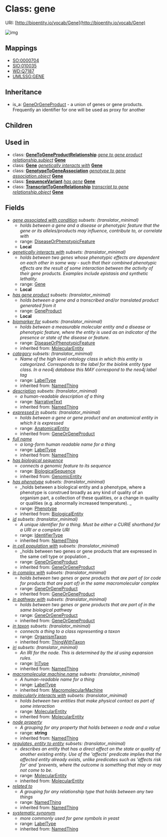 # Class: gene




URI: [http://bioentity.io/vocab/Gene](http://bioentity.io/vocab/Gene)

![img](http://yuml.me/diagram/nofunky;dir:TB/class/\[Gene|id(i):identifier_type%20%3F;category(i):label_type%20%3F;node_property(i):string%20%3F;iri(i):iri_type%20%3F;full_name(i):label_type%20%3F;description(i):narrative_text%20%3F;systematic_synonym(i):label_type%20%3F;has_phenotype(i):phenotype%20%3F;has_biological_sequence(i):biological_sequence%20%3F;name(i):label_type%20%3F]-%20expressed%20in(i)%20%3F>\[AnatomicalEntity],%20\[Gene]-%20in%20cell%20population%20with(i)%20%3F>\[GeneOrGeneProduct],%20\[Gene]-%20in%20complex%20with(i)%20%3F>\[GeneOrGeneProduct],%20\[Gene]-%20in%20pathway%20with(i)%20%3F>\[GeneOrGeneProduct],%20\[Gene]-%20biomarker%20for(i)%20%3F>\[DiseaseOrPhenotypicFeature],%20\[Gene]-%20regulates,%20entity%20to%20entity(i)%20%3F>\[MolecularEntity],%20\[Gene]-%20molecularly%20interacts%20with(i)%20%3F>\[MolecularEntity],%20\[Gene]-%20in%20taxon(i)%20%3F>\[OrganismTaxon],%20\[Gene]-%20related%20to(i)%20%3F>\[NamedThing],%20\[Gene]-%20gene%20associated%20with%20condition%20%3F>\[DiseaseOrPhenotypicFeature],%20\[Gene]-%20has%20gene%20product%20%3F>\[GeneProduct],%20\[Gene]-%20genetically%20interacts%20with%20%3F>\[Gene],%20\[GeneToGeneProductRelationship]-%20subject(i)>\[Gene],%20\[Gene]-%20genetically%20interacts%20with%20%3F>\[Gene],%20\[GenotypeToGeneAssociation]-%20object(i)>\[Gene],%20\[SequenceVariant]-%20has%20gene(i)%20%3F>\[Gene],%20\[TranscriptToGeneRelationship]-%20object(i)>\[Gene],%20\[GeneOrGeneProduct]^-\[Gene])
## Mappings

 * [SO:0000704](http://purl.obolibrary.org/obo/SO_0000704)
 * [SIO:010035](http://semanticscience.org/resource/SIO_010035)
 * [WD:Q7187](http://purl.obolibrary.org/obo/WD_Q7187)
 * [UMLSSG:GENE](http://purl.obolibrary.org/obo/UMLSSG_GENE)
## Inheritance

 *  is_a: [GeneOrGeneProduct](GeneOrGeneProduct.md) - a union of genes or gene products. Frequently an identifier for one will be used as proxy for another
## Children

## Used in

 *  class: **[GeneToGeneProductRelationship](GeneToGeneProductRelationship.md)** *[gene to gene product relationship.subject](gene_to_gene_product_relationship_subject.md)* **[Gene](Gene.md)**
 *  class: **[Gene](Gene.md)** *[genetically interacts with](genetically_interacts_with.md)* **[Gene](Gene.md)**
 *  class: **[GenotypeToGeneAssociation](GenotypeToGeneAssociation.md)** *[genotype to gene association.object](genotype_to_gene_association_object.md)* **[Gene](Gene.md)**
 *  class: **[SequenceVariant](SequenceVariant.md)** *[has gene](has_gene.md)* **[Gene](Gene.md)**
 *  class: **[TranscriptToGeneRelationship](TranscriptToGeneRelationship.md)** *[transcript to gene relationship.object](transcript_to_gene_relationship_object.md)* **[Gene](Gene.md)**
## Fields

 * _[gene associated with condition](gene_associated_with_condition.md) *subsets*: (translator_minimal)_
    * _holds between a gene and a disease or phenotypic feature that the gene or its alleles/products may influence, contribute to, or correlate with_
    * range: [DiseaseOrPhenotypicFeature](DiseaseOrPhenotypicFeature.md)
    * __Local__
 * _[genetically interacts with](genetically_interacts_with.md) *subsets*: (translator_minimal)_
    * _holds between two genes whose phenotypic effects are dependent on each other in some way - such that their combined phenotypic effects are the result of some interaction between the activity of their gene products. Examples include epistasis and synthetic lethality._
    * range: [Gene](Gene.md)
    * __Local__
 * _[has gene product](has_gene_product.md) *subsets*: (translator_minimal)_
    * _holds between a gene and a transcribed and/or translated product generated from it_
    * range: [GeneProduct](GeneProduct.md)
    * __Local__
 * _[biomarker for](biomarker_for.md) *subsets*: (translator_minimal)_
    * _holds between a measurable molecular entity and a disease or phenotypic feature, where the entity is used as an indicator of the presence or state of the disease or feature._
    * range: [DiseaseOrPhenotypicFeature](DiseaseOrPhenotypicFeature.md)
    * inherited from: [MolecularEntity](MolecularEntity.md)
 * _[category](category.md) *subsets*: (translator_minimal)_
    * _Name of the high level ontology class in which this entity is categorized. Corresponds to the label for the biolink entity type class. In a neo4j database this MAY correspond to the neo4j label tag_
    * range: [LabelType](LabelType.md)
    * inherited from: [NamedThing](NamedThing.md)
 * _[description](description.md) *subsets*: (translator_minimal)_
    * _a human-readable description of a thing_
    * range: [NarrativeText](NarrativeText.md)
    * inherited from: [NamedThing](NamedThing.md)
 * _[expressed in](expressed_in.md) *subsets*: (translator_minimal)_
    * _holds between a gene or gene product and an anatomical entity in which it is expressed_
    * range: [AnatomicalEntity](AnatomicalEntity.md)
    * inherited from: [GeneOrGeneProduct](GeneOrGeneProduct.md)
 * _[full name](full_name.md)_
    * _a long-form human readable name for a thing_
    * range: [LabelType](LabelType.md)
    * inherited from: [NamedThing](NamedThing.md)
 * _[has biological sequence](has_biological_sequence.md)_
    * _connects a genomic feature to its sequence_
    * range: [BiologicalSequence](BiologicalSequence.md)
    * inherited from: [GenomicEntity](GenomicEntity.md)
 * _[has phenotype](has_phenotype.md) *subsets*: (translator_minimal)_
    * _holds between a biological entity and a phenotype, where a phenotype is construed broadly as any kind of quality of an organism part, a collection of these qualities, or a change in quality or qualities (e.g. abnormally increased temperature). _
    * range: [Phenotype](Phenotype.md)
    * inherited from: [BiologicalEntity](BiologicalEntity.md)
 * _[id](id.md) *subsets*: (translator_minimal)_
    * _A unique identifier for a thing. Must be either a CURIE shorthand for a URI or a complete URI_
    * range: [IdentifierType](IdentifierType.md)
    * inherited from: [NamedThing](NamedThing.md)
 * _[in cell population with](in_cell_population_with.md) *subsets*: (translator_minimal)_
    * _holds between two genes or gene products that are expressed in the same cell type or population _
    * range: [GeneOrGeneProduct](GeneOrGeneProduct.md)
    * inherited from: [GeneOrGeneProduct](GeneOrGeneProduct.md)
 * _[in complex with](in_complex_with.md) *subsets*: (translator_minimal)_
    * _holds between two genes or gene products that are part of (or code for products that are part of) in the same macromolecular complex_
    * range: [GeneOrGeneProduct](GeneOrGeneProduct.md)
    * inherited from: [GeneOrGeneProduct](GeneOrGeneProduct.md)
 * _[in pathway with](in_pathway_with.md) *subsets*: (translator_minimal)_
    * _holds between two genes or gene products that are part of in the same biological pathway_
    * range: [GeneOrGeneProduct](GeneOrGeneProduct.md)
    * inherited from: [GeneOrGeneProduct](GeneOrGeneProduct.md)
 * _[in taxon](in_taxon.md) *subsets*: (translator_minimal)_
    * _connects a thing to a class representing a taxon_
    * range: [OrganismTaxon](OrganismTaxon.md)
    * inherited from: [ThingWithTaxon](ThingWithTaxon.md)
 * _[iri](iri.md) *subsets*: (translator_minimal)_
    * _An IRI for the node. This is determined by the id using expansion rules._
    * range: [IriType](IriType.md)
    * inherited from: [NamedThing](NamedThing.md)
 * _[macromolecular machine.name](macromolecular_machine_name.md) *subsets*: (translator_minimal)_
    * _A human-readable name for a thing_
    * range: [LabelType](LabelType.md)
    * inherited from: [MacromolecularMachine](MacromolecularMachine.md)
 * _[molecularly interacts with](molecularly_interacts_with.md) *subsets*: (translator_minimal)_
    * _holds between two entities that make physical contact as part of some interaction_
    * range: [MolecularEntity](MolecularEntity.md)
    * inherited from: [MolecularEntity](MolecularEntity.md)
 * _[node property](node_property.md)_
    * _A grouping for any property that holds between a node and a value_
    * range: **string**
    * inherited from: [NamedThing](NamedThing.md)
 * _[regulates, entity to entity](regulates_entity_to_entity.md) *subsets*: (translator_minimal)_
    * _describes an entity that has a direct affect on the state or quality of another existing entity. Use of the 'affects' predicate implies that the affected entity already exists, unlike predicates such as 'affects risk for' and 'prevents, where the outcome is something that may or may not come to be._
    * range: [MolecularEntity](MolecularEntity.md)
    * inherited from: [MolecularEntity](MolecularEntity.md)
 * _[related to](related_to.md)_
    * _A grouping for any relationship type that holds between any two things_
    * range: [NamedThing](NamedThing.md)
    * inherited from: [NamedThing](NamedThing.md)
 * _[systematic synonym](systematic_synonym.md)_
    * _more commonly used for gene symbols in yeast_
    * range: [LabelType](LabelType.md)
    * inherited from: [NamedThing](NamedThing.md)
